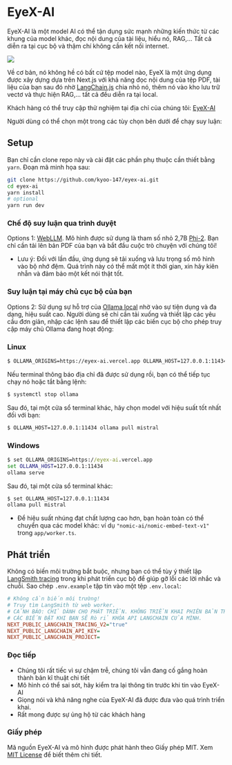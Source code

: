 # EyeX-AI

EyeX-AI là một model AI có thể tận dụng sức mạnh những kiến thức từ các khung của model khác, đọc nội dung của tài liệu, hiểu nó, RAG,... Tất cả diễn ra tại cục bộ và thậm chí không cần kết nối internet.

![](/public/images/final_eyex.gif)

Về cơ bản, nó không hề có bất cứ tệp model nào, EyeX là một ứng dụng được xây dựng dựa trên Next.js với khả năng đọc nội dung của tệp PDF, tài liệu của bạn sau đó nhờ [LangChain.js](https://js.langchain.com) chia nhỏ nó, thêm nó vào kho lưu trữ vectơ và
thực hiện RAG,... tất cả đều diễn ra tại local.

Khách hàng có thể truy cập thử nghiệm tại địa chỉ của chúng tôi: [EyeX-AI](https://eyex-ai.vercel.app)

Người dùng có thể chọn một trong các tùy chọn bên dưới để chạy suy luận:

## Setup
Bạn chỉ cần clone repo này và cài đặt các phần phụ thuộc cần thiết bằng `yarn`.
Đoạn mã minh họa sau:
```bash
git clone https://github.com/kyoo-147/eyex-ai.git
cd eyex-ai
yarn install
# optional
yarn run dev
```
### Chế độ suy luận qua trình duyệt
Options 1: [WebLLM](https://webllm.mlc.ai/). Mô hình được sử dụng là tham số nhỏ 2,7B [Phi-2](https://huggingface.co/microsoft/phi-2). Bạn chỉ cần tải lên bản PDF của bạn và bắt đầu cuộc trò chuyện với chúng tôi!
* Lưu ý: Đối với lần đầu, ứng dụng sẽ tải xuống và lưu trọng số mô hình vào bộ nhớ đệm. Quá trình này có thể mất một ít thời gian, xin hãy kiên nhẫn và đảm bảo một kết nói thật tốt.

### Suy luận tại máy chủ cục bộ của bạn
Options 2: Sử dụng sự hỗ trợ của [Ollama local](https://ollama.ai) nhờ vào sự tiện dụng và đa dạng, hiệu suất cao. Người dùng sẽ chỉ cần tải xuống và thiết lập các yêu cầu đơn giản, nhập các lệnh sau để thiết lập các biến cục bộ cho phép truy cập máy chủ Ollama đang hoạt động:
### Linux
```bash
$ OLLAMA_ORIGINS=https://eyex-ai.vercel.app OLLAMA_HOST=127.0.0.1:11434 ollama serve
```
Nếu terminal thông báo địa chỉ đã được sử dụng rồi, bạn có thể tiếp tục chạy nó hoặc tắt bằng lệnh:
```bash
$ systemctl stop ollama
```
Sau đó, tại một cửa sổ terminal khác, hãy chọn model với hiệu suất tốt nhất đối với bạn:
```bash
$ OLLAMA_HOST=127.0.0.1:11434 ollama pull mistral
```

### Windows
```cmd
$ set OLLAMA_ORIGINS=https://eyex-ai.vercel.app
set OLLAMA_HOST=127.0.0.1:11434
ollama serve
```
Sau đó, tại một cửa sổ terminal khác:
```cmd
$ set OLLAMA_HOST=127.0.0.1:11434
ollama pull mistral
```
- Để hiệu suất nhúng đạt chất lượng cao hơn, bạn hoàn toàn có thể chuyển qua các model khác: ví dụ `"nomic-ai/nomic-embed-text-v1"` trong `app/worker.ts`.

<!-- Mặc dù mục tiêu là chạy trực tiếp nhiều ứng dụng nhất có thể trong trình duyệt nhưng bạn có thể chuyển đổi trong [Ollama embeddings](https://js.langchain.com/docs/modules/data_connection/text_embedding/integrations/ollama) thay cho Transformers.js. -->

## Phát triển
Không có biến môi trường bắt buộc, nhưng bạn có thể tùy ý thiết lập [LangSmith tracing](https://smith.langchain.com/) trong khi phát triển cục bộ để giúp gỡ lỗi các lời nhắc và chuỗi. Sao chép `.env.example` tập tin vào một tệp `.env.local`:

```ini
# Không cần biến môi trường!
# Truy tìm LangSmith từ web worker.
# CẢNH BÁO: CHỈ DÀNH CHO PHÁT TRIỂN. KHÔNG TRIỂN KHAI PHIÊN BẢN TRỰC TIẾP VỚI NHỮNG PHIÊN BẢN NÀY
# CÁC BIẾN ĐẶT KHI BẠN SẼ Rò rỉ KHÓA API LANGCHAIN CỦA MÌNH.
NEXT_PUBLIC_LANGCHAIN_TRACING_V2="true"
NEXT_PUBLIC_LANGCHAIN_API_KEY=
NEXT_PUBLIC_LANGCHAIN_PROJECT=
```
### Đọc tiếp
- Chúng tôi rất tiếc vì sự chậm trễ, chúng tôi vẫn đang cố gắng hoàn thành bản kĩ thuật chi tiết
- Mô hình có thể sai sót, hãy kiểm tra lại thông tin trước khi tin vào EyeX-AI
- Giọng nói và khả năng nghe của EyeX-AI đã được đưa vào quá trình triển khai. 
- Rất mong được sự ủng hộ từ các khách hàng
### Giấy phép
Mã nguồn EyeX-AI và mô hình được phát hành theo Giấy phép MIT. Xem [MIT License](https://opensource.org/licenses/MIT) để biết thêm chi tiết.